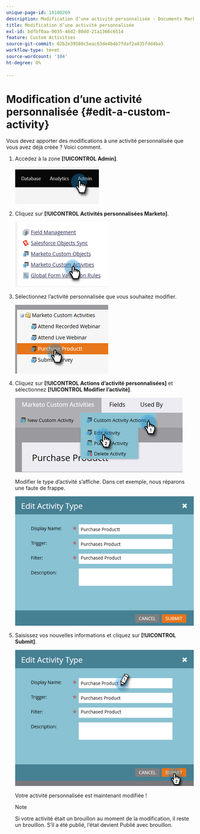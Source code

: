 ```yaml
---
unique-page-id: 10100269
description: Modification d’une activité personnalisée - Documents Marketo - Documentation du produit
title: Modification d’une activité personnalisée
exl-id: bdfbf0aa-0035-46d2-80dd-21a1366c6514
feature: Custom Activities
source-git-commit: 02b2e39580c5eac63de4b4b7fdaf2a835fdd4ba5
workflow-type: tm+mt
source-wordcount: '104'
ht-degree: 0%

---
```


# Modification d’une activité personnalisée {#edit-a-custom-activity}

Vous devez apporter des modifications à une activité personnalisée que vous avez déjà créée ? Voici comment.

1. Accédez à la zone **[!UICONTROL Admin]**.

   ![](assets/edit-a-custom-activity-1.png)

1. Cliquez sur **[!UICONTROL Activités personnalisées Marketo]**.

   ![](assets/edit-a-custom-activity-2.png)

1. Sélectionnez l’activité personnalisée que vous souhaitez modifier.

   ![](assets/edit-a-custom-activity-3.png)

1. Cliquez sur **[!UICONTROL Actions d’activité personnalisées]** et sélectionnez **[!UICONTROL Modifier l’activité]**.

   ![](assets/edit-a-custom-activity-4.png)

   Modifier le type d’activité s’affiche. Dans cet exemple, nous réparons une faute de frappe.

   ![](assets/edit-a-custom-activity-5.png)

1. Saisissez vos nouvelles informations et cliquez sur **[!UICONTROL Submit]**.

   ![](assets/edit-a-custom-activity-6.png)

   Votre activité personnalisée est maintenant modifiée !

   >[!NOTE]
   >
   >Si votre activité était un brouillon au moment de la modification, il reste un brouillon. S’il a été publié, l’état devient Publié avec brouillon.

